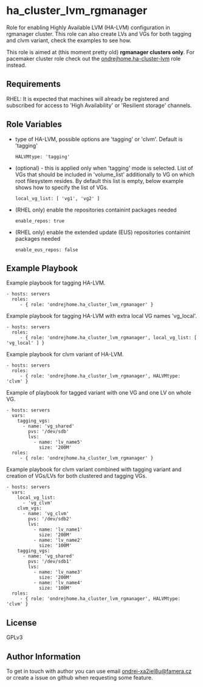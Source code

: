 ha_cluster_lvm_rgmanager
=========

Role for enabling Highly Available LVM (HA-LVM) configuration in rgmanager cluster.
This role can also create LVs and VGs for both tagging and clvm variant, check the examples to see how.

This role is aimed at (this moment pretty old) **rgmanager clusters only**. For pacemaker cluster role check out the [ondrejhome.ha-cluster-lvm](https://github.com/OndrejHome/ansible.ha-cluster-lvm) role instead.

Requirements
------------

RHEL: It is expected that machines will already be registered and subscribed for access to 'High Availability' or 'Resilient storage' channels.

Role Variables
--------------

  - type of HA-LVM, possible options are 'tagging' or 'clvm'. Default is 'tagging'
  
    ```
    HALVMtype: 'tagging'
    ```

  - (optional) - this is applied only when 'tagging' mode is selected. List of VGs that should be included in 'volume_list' additionally to VG on which root filesystem resides. By default this list is empty, below example shows how to specify the list of VGs.
  
    ```
    local_vg_list: [ 'vg1', 'vg2' ]
    ```

  - (RHEL only) enable the repositories containint packages needed
    ```
    enable_repos: true
    ```

  - (RHEL only) enable the extended update (EUS) repositories containint packages needed
    ```
    enable_eus_repos: false
    ```


Example Playbook
----------------

Example playbook for tagging HA-LVM.

    - hosts: servers
      roles:
         - { role: 'ondrejhome.ha_cluster_lvm_rgmanager' }

Example playbook for tagging HA-LVM with extra local VG names 'vg_local'.

    - hosts: servers
      roles:
         - { role: 'ondrejhome.ha_cluster_lvm_rgmanager', local_vg_list: [ 'vg_local' ] }

Example playbook for clvm variant of HA-LVM.

    - hosts: servers
      roles:
         - { role: 'ondrejhome.ha_cluster_lvm_rgmanager', HALVMtype: 'clvm' }

Example of playbook for tagged variant with one VG and one LV on whole VG.

    - hosts: servers
      vars:
        tagging_vgs:
          - name: 'vg_shared'
            pvs: '/dev/sdb'
            lvs:
              - name: 'lv_name5'
                size: '200M'
      roles:
         - { role: 'ondrejhome.ha_cluster_lvm_rgmanager' }


Example playbook for clvm variant combined with tagging variant and creation of VGs/LVs for both clustered and tagging VGs.

    - hosts: servers
      vars:
        local_vg_list:
          - 'vg_clvm'
        clvm_vgs:
          - name: 'vg_clvm'
            pvs: '/dev/sdb2'
            lvs:
              - name: 'lv_name1'
                size: '200M'
              - name: 'lv_name2'
                size: '100M'
        tagging_vgs:
          - name: 'vg_shared'
            pvs: '/dev/sdb1'
            lvs:
              - name: 'lv_name3'
                size: '200M'
              - name: 'lv_name4'
                size: '100M'
      roles:
         - { role: 'ondrejhome.ha_cluster_lvm_rgmanager', HALVMtype: 'clvm' }


License
-------

GPLv3

Author Information
------------------

To get in touch with author you can use email ondrej-xa2iel8u@famera.cz or create a issue on github when requesting some feature.
